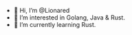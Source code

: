- 👋 Hi, I’m @Lionared
- 👀 I’m interested in Golang, Java & Rust.
- 🌱 I’m currently learning Rust.

<!---
Lionared/Lionared is a ✨ special ✨ repository because its `README.md` (this file) appears on your GitHub profile.
You can click the Preview link to take a look at your changes.
--->
